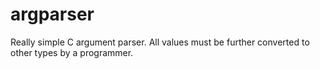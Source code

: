 # argparser

Really simple C argument parser. All values must be further converted to other
types by a programmer.
